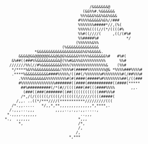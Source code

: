                                                                                           
                                                                                          
                                                                                          
                                               /&&&&&&&@                                  
                                            (&&%%#.%&&&&&&                                
                                           %%%&&&%&&%&&%&&&                               
                                          #%%%%&&&&&%&%//###                              
                                          %%%%%%%#####*//,(%(                             
                                          %%%%%((((//(*/((((#%                            
                                          %%#((////(     ,((/(#%#                         
                                          %%#####%#            */                         
                                         (%%%%%%&%%                                       
                                   (%&&&&&&&&&&&&&&                                       
                       *&&&&&&&&&&&&&&&&&&&&%&%&&&&&.                                     
                &&&&@&&@@@@@@&&&@&@&%&&&&&%%%%%&&&&&&&%#   #%#(                           
             &%##((###%%&&&&&&&&&&@(%%#&&%%&%%%%%%%%%%      %%#                           
            ///////%%(//#%&&&&&&&&&%%%(%%%%%%%%%%%%%%%&    (%%#                           
             */****%&%%&&&&&&&&&&&(%%%%#(#####%%%%%%%%@& *%%%%###%%%%#                    
             .****%&&&&&&&&&&####%%%%%/((##(/%%%%%%%#%%%%%%%%#(/##%%%#                    
                .%%%%&&&&&&&%%%%%%%%%#(#(####(#####%#%%%%%%%%##(/((###                    
                #%%%%%%%%%%%%%%%#######((####(###########((####(*****                     
                 ##%##########(/*(#//((((###(##(((####%%%%       ,,.                      
                  (###((###(#######((##((((((((((((###%%%#                                
                 /*,/(/((((((/((((/(((((((//////((((#####(                                
               /,,. ..((*/***////(***********/////////(((                                 
             /*.,,.....   */,,*,**,,,,,,,,,,,,,,*,****,.                                  
            /.,,,...,,,         ,,,,..,.,,.,,.....,                                       
           *.,,,,.,,,,,,                   ..,,,                                          
          *.,  ,,,,,,                     *,,,                                            
                *,                        /*,                                             
                                          /,                                              
                                         /,                                               
                                      *,***                                               
                                                                                          
                                                                                          
                                                                                          
